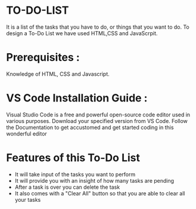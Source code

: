 # TO-DO-LIST

It is a list of the tasks that you have to do, or things that you want to do.
To design a To-Do List we have used HTML,CSS and JavaScrpit.

# Prerequisites :
Knowledge of HTML, CSS and Javascript.


# VS Code Installation Guide :
Visual Studio Code is a free and powerful open-source code editor used in various purposes.
Download your specified version from VS Code.
Follow the Documentation to get accustomed and get started coding in this wonderful editor

# Features of this To-Do List
* It will take input of the tasks you want to perform
* It will provide you with an insight of how many tasks are pending
* After a task is over you can delete the task
* It also comes with a "Clear All" button so that you are able to clear all your tasks

